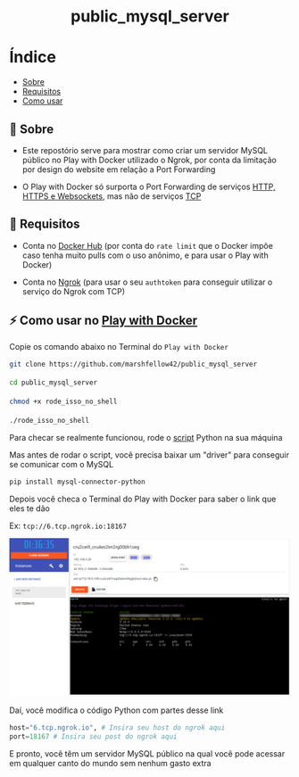 <h1 align="center"> 
    public_mysql_server
</h1>

# Índice

- [Sobre](#sobre)
- [Requisitos](#requisitos)
- [Como usar](#como-usar)

<a id="sobre"></a>
## 🔖 Sobre 

- Este repostório serve para mostrar como criar um servidor MySQL público no Play with Docker utilizado o Ngrok, por conta da limitação por design do website em relação a Port Forwarding

- O Play with Docker só surporta o Port Forwarding de serviços [HTTP, HTTPS e Websockets](https://github.com/play-with-docker/play-with-docker/issues/373), mas não de serviços [TCP](https://github.com/play-with-docker/play-with-docker/issues/277)

<a id="Requisitos"></a>
## 📄 Requisitos

- Conta no [Docker Hub](https://hub.docker.com/) (por conta do `rate limit` que o Docker impõe caso tenha muito pulls com o uso anônimo, e para usar o Play with Docker)

- Conta no [Ngrok](https://ngrok.com/) (para usar o seu `authtoken` para conseguir utilizar o serviço do Ngrok com TCP)

<a id="como-usar"></a>
## ⚡ Como usar no [Play with Docker](https://labs.play-with-docker.com/)

Copie os comando abaixo no Terminal do `Play with Docker`

```bash
git clone https://github.com/marshfellow42/public_mysql_server

cd public_mysql_server

chmod +x rode_isso_no_shell

./rode_isso_no_shell
```

Para checar se realmente funcionou, rode o [script](https://github.com/marshfellow42/public_my_sql_server/blob/main/script.py) Python na sua máquina

Mas antes de rodar o script, você precisa baixar um "driver" para conseguir se comunicar com o MySQL

```bash
pip install mysql-connector-python
```

Depois você checa o Terminal do Play with Docker para saber o link que eles te dão

Ex: `tcp://6.tcp.ngrok.io:18167`

![](pwd_screenshot.png)

Daí, você modifica o código Python com partes desse link

```python
host="6.tcp.ngrok.io", # Insira seu host do ngrok aqui
port=18167 # Insira seu post do ngrok aqui
```

E pronto, você têm um servidor MySQL público na qual você pode acessar em qualquer canto do mundo sem nenhum gasto extra